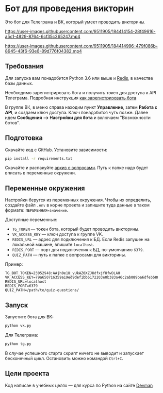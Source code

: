 # Бот для проведения викторин

Это бот для Телеграма и ВК, который умеет проводить викторины.

<https://user-images.githubusercontent.com/9511905/184414154-28f49616-a5c1-4829-8764-6cf35c365247.mp4>

<https://user-images.githubusercontent.com/9511905/184414996-479f086b-8945-43f6-93e6-89d776f04382.mp4>

## Требования

Для запуска вам понадобится Python 3.6 или выше и [Redis](https://redis.io/), в качестве базы данных.

Необходимо зарегистрировать бота и получить токен для доступа к API Телеграма. Подробная инструкция [как зарегистрировать бота](https://way23.ru/%D1%80%D0%B5%D0%B3%D0%B8%D1%81%D1%82%D1%80%D0%B0%D1%86%D0%B8%D1%8F-%D0%B1%D0%BE%D1%82%D0%B0-%D0%B2-telegram/)

В группе ВК, в меню справа находим пункт **Управление**, затем **Работа с API**, и создаем ключ доступа. Ключ понадобится чуть позже.
Далее идем **Сообщения ⟶ Настройки для бота** и включаем "Возможности ботов".

## Подготовка

Скачайте код с GitHub. Установите зависимости:

```sh
pip install -r requirements.txt
```

Скачайте и распакуйте [архив с вопросами](https://dvmn.org/media/modules_dist/quiz-questions.zip). Путь к папке надо будет вписать в переменные окружени.

## Переменные окружения

Настройки берутся из переменных окружения. Чтобы их определить, создайте файл `.env` в корне проекта и запишите туда данные в таком формате: `ПЕРЕМЕННАЯ=значение`.

Доступные переменные:

- `TG_TOKEN` — токен бота, который будет проводить викторины.
- `VK_ACCESS_KEY` — ключ доступа к группе VK.
- `REDIS_URL` — адрес для подключения к БД. Если Redis запушен на локальной машине, впишите `localhost`.
- `REDIS_PORT` — порт для подключения к БД, по-умолчанию `6379`.
- `QUIZ_PATH` — путь к папке с вопросами для викторины.

Пример:

```env
TG_BOT_TOKEN=23052948:AAjh0e1U_vUkAZ0XZJUdfxjfUfwDLA0
VK_ACCESS_KEY=79a650716359a19ed9def1bb6172203e0b383a46c2ab089ba6dfebb88260d41145e9011
REDIS_URL=localhost
REDIS_PORT=6379
QUIZ_PATH=/path/to/quiz-questions/
```

## Запуск

Запустите бота для ВК:

```sh
python vk.py
```

Для Телеграма:

```sh
python tg.py
```

В случае успешного старта скрипт ничего не выводит и запускает бесконечный цикл. Остановить можно командой `Ctrl+C`.

## Цели проекта

Код написан в учебных целях — для курса по Python на сайте [Devman](https://dvmn.org/modules/chat-bots/)
